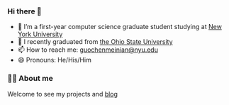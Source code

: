 ### Hi there 👋

- 🔭 I’m a first-year computer science graduate student studying at [New York University](cs.nyu.edu)
- 👯 I recently graduated from [the Ohio State University](https://www.osu.edu/)
- 📫 How to reach me: guochenmeinian@nyu.edu
- 😄 Pronouns: He/His/Him

### 👨‍🚒 About me

Welcome to see my projects and [blog](https://main--guochenmeinian.netlify.app/about/)


